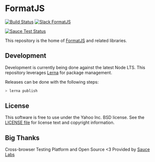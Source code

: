 # FormatJS 

[![Build Status](https://travis-ci.org/formatjs/formatjs.svg?branch=master)](https://travis-ci.org/formatjs/formatjs) 
[![Slack FormatJS](https://img.shields.io/badge/slack-@formatjs-green.svg?logo=slack)](https://join.slack.com/t/formatjs/shared_invite/enQtNjM2MjM4NjE4ODIxLTMyMWE0YTNhMTlmMzZlNzJlNjEzMWY0YjM2ODUxYjlmNDE2YzQyMDIxZDg3Y2Q5YWNlMzhhYzRiNDk0OGQwNGI)

[![Sauce Test Status](https://saucelabs.com/browser-matrix/formatjsproject.svg)](https://saucelabs.com/u/formatjsproject)


This repository is the home of [FormatJS](http://formatjs.io/) and related libraries.

## Development

Development is currently being done against the latest Node LTS. This repository leverages [Lerna][] for package management.

Releases can be done with the following steps:

```js
> lerna publish
```

## License

This software is free to use under the Yahoo Inc. BSD license.
See the [LICENSE file][] for license text and copyright information.

## Big Thanks

Cross-browser Testing Platform and Open Source <3 Provided by [Sauce Labs][saucelabs]


[LICENSE file]: https://github.com/formatjs/formatjs/blob/master/LICENSE.md
[Lerna]: https://lernajs.io/
[saucelabs]: https://saucelabs.com
